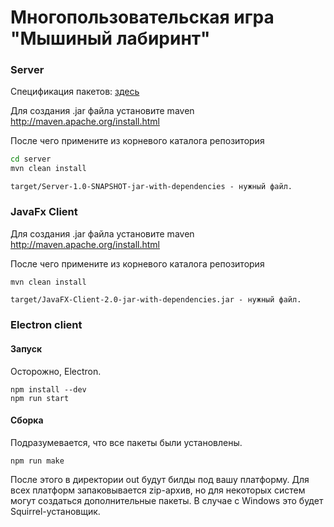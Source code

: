 # Многопользовательская игра "Мышиный лабиринт"



### Server

Спецификация пакетов: [здесь](packet-specs.md)

Для создания .jar файла установите maven
http://maven.apache.org/install.html

После чего примените из корневого каталога репозитория
```cmd
cd server
mvn clean install
```

```
target/Server-1.0-SNAPSHOT-jar-with-dependencies - нужный файл.
```

### JavaFx Client

Для создания .jar файла установите maven 
http://maven.apache.org/install.html

После чего примените из корневого каталога репозитория
```cmd
mvn clean install
```

```
target/JavaFX-Client-2.0-jar-with-dependencies.jar - нужный файл.
```

### Electron client

#### Запуск

Осторожно, Electron.

```shell
npm install --dev
npm run start
```

#### Сборка

Подразумевается, что все пакеты были установлены.

```shell
npm run make
```

После этого в директории out будут билды под вашу платформу.
Для всех платформ запаковывается zip-архив, но для некоторых систем могут
создаться дополнительные пакеты.
В случае с Windows это будет Squirrel-установщик.
